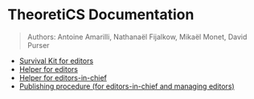 # TheoretiCS Documentation

> Authors: Antoine Amarilli, Nathanaël Fijalkow, Mikaël Monet, David Purser

* [Survival Kit for editors](survival_editors.html)
* [Helper for editors](editors.html)
* [Helper for editors-in-chief](editors-in-chief.html)
* [Publishing procedure (for editors-in-chief and managing editors)](beyond-acceptance.html)
